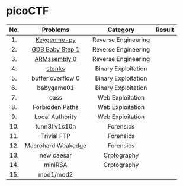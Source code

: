 # picoCTF




|No.|Problems|Category|Result|
|:-:|:------:|:------:|:-----:|
|1. |[Keygenme-py](https://github.com/sapphire-clouds/picoCTF/blob/main/Keygenme-py.md)|Reverse Engineering||
|2. |[GDB Baby Step 1](https://github.com/sapphire-clouds/picoCTF/blob/main/Write-ups/GDB%20Baby%20Step%201.md)|Reverse Engineering||
|3. |[ARMssembly 0](https://github.com/sapphire-clouds/picoCTF/blob/main/Write-ups/ARMssembly%200.md)|Reverse Engineering| |
|4. |[stonks]()|Binary Exploitation| |
|5. |buffer overflow 0|Binary Exploitation| |
|6. |babygame01|Binary Exploitation| |
|7. |cass|Web Exploitation| |
|8. |Forbidden Paths|Web Exploitation| |
|9. |Local Authority|Web Exploitation| |
|10.|tunn3l v1s10n|Forensics| |
|11.|Trivial FTP|Forensics| |
|12.|Macrohard Weakedge|Forensics| |
|13.|new caesar|Crptography| |
|14.|miniRSA|Crptography| |
|15.|mod1/mod2| |
